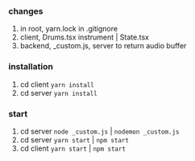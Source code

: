 ### changes

1. in root, yarn.lock in .gitignore
2. client, Drums.tsx instrument | State.tsx
3. backend, \_custom.js, server to return audio buffer

### installation

1. cd client `yarn install`
2. cd server `yarn install`

### start

1. cd server `node _custom.js` | `nodemon _custom.js`
2. cd server `yarn start` | `npm start`
3. cd client `yarn start` | `npm start`
